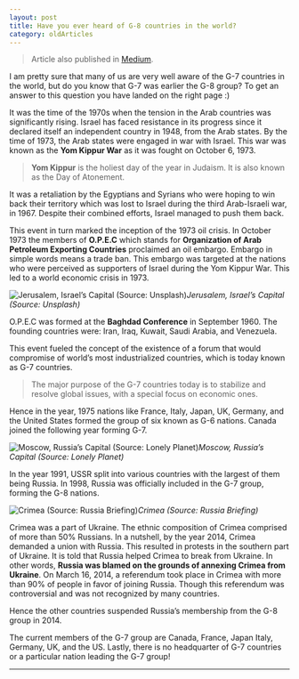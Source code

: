 ```yaml
---
layout: post 
title: Have you ever heard of G-8 countries in the world?
category: oldArticles
---
```


> Article also published in [Medium](https://surajsv.medium.com/).

I am pretty sure that many of us are very well aware of the G-7 countries in the world, but do you know that G-7 was earlier the G-8 group? To get an answer to this question you have landed on the right page :)

It was the time of the 1970s when the tension in the Arab countries was significantly rising. Israel has faced resistance in its progress since it declared itself an independent country in 1948, from the Arab states. By the time of 1973, the Arab states were engaged in war with Israel. This war was known as the **Yom Kippur War** as it was fought on October 6, 1973.
> **Yom Kippur** is the holiest day of the year in Judaism. It is also known as the Day of Atonement.

It was a retaliation by the Egyptians and Syrians who were hoping to win back their territory which was lost to Israel during the third Arab-Israeli war, in 1967. Despite their combined efforts, Israel managed to push them back.

This event in turn marked the inception of the 1973 oil crisis. In October 1973 the members of **O.P.E.C** which stands for **Organization of Arab Petroleum Exporting Countries** proclaimed an oil embargo. Embargo in simple words means a trade ban. This embargo was targeted at the nations who were perceived as supporters of Israel during the Yom Kippur War. This led to a world economic crisis in 1973.

![Jerusalem, Israel’s Capital (Source: Unsplash)](https://cdn-images-1.medium.com/max/2000/1*AKA4fu-nSCwmhVTaMR9rzg.jpeg)*Jerusalem, Israel’s Capital (Source: Unsplash)*

O.P.E.C was formed at the **Baghdad Conference** in September 1960. The founding countries were: Iran, Iraq, Kuwait, Saudi Arabia, and Venezuela.

This event fueled the concept of the existence of a forum that would compromise of world’s most industrialized countries, which is today known as G-7 countries.
> The major purpose of the G-7 countries today is to stabilize and resolve global issues, with a special focus on economic ones.

Hence in the year, 1975 nations like France, Italy, Japan, UK, Germany, and the United States formed the group of six known as G-6 nations. Canada joined the following year forming G-7.

![Moscow, Russia’s Capital (Source: Lonely Planet)](https://cdn-images-1.medium.com/max/8566/1*4_u8Ox_AvU6Nry8Pek5nVQ.jpeg)*Moscow, Russia’s Capital (Source: Lonely Planet)*

In the year 1991, USSR split into various countries with the largest of them being Russia. In 1998, Russia was officially included in the G-7 group, forming the G-8 nations.

![Crimea (Source: Russia Briefing)](https://cdn-images-1.medium.com/max/2000/1*sH_x6txItnFtA61rTN-hVA.jpeg)*Crimea (Source: Russia Briefing)*

Crimea was a part of Ukraine. The ethnic composition of Crimea comprised of more than 50% Russians. In a nutshell, by the year 2014, Crimea demanded a union with Russia. This resulted in protests in the southern part of Ukraine. It is told that Russia helped Crimea to break from Ukraine. In other words, **Russia was blamed on the grounds of annexing Crimea from Ukraine**. On March 16, 2014, a referendum took place in Crimea with more than 90% of people in favor of joining Russia. Though this referendum was controversial and was not recognized by many countries.

Hence the other countries suspended Russia’s membership from the G-8 group in 2014.

The current members of the G-7 group are Canada, France, Japan Italy, Germany, UK, and the US. Lastly, there is no headquarter of G-7 countries or a particular nation leading the G-7 group!

----------------
